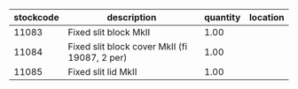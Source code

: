 |stockcode|description|quantity|location|
|---------|-----------|--------|--------|
|11083|Fixed slit block MkII|1.00||
|11084|Fixed slit block cover MkII (fi 19087, 2 per)|1.00||
|11085|Fixed slit lid MkII|1.00||
